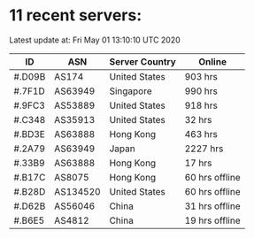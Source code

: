 # 11 recent servers:

Latest update at: Fri May 01 13:10:10 UTC 2020

| ID | ASN | Server Country | Online |
| -- | --- | -------------- | ------ |
| #.D09B | AS174 | United States | 903 hrs |
| #.7F1D | AS63949 | Singapore | 990 hrs |
| #.9FC3 | AS53889 | United States | 918 hrs |
| #.C348 | AS35913 | United States | 32 hrs |
| #.BD3E | AS63888 | Hong Kong | 463 hrs |
| #.2A79 | AS63949 | Japan | 2227 hrs |
| #.33B9 | AS63888 | Hong Kong | 17 hrs |
| #.B17C | AS8075 | Hong Kong | 60 hrs offline |
| #.B28D | AS134520 | United States | 60 hrs offline |
| #.D62B | AS56046 | China | 31 hrs offline |
| #.B6E5 | AS4812 | China | 19 hrs offline |

